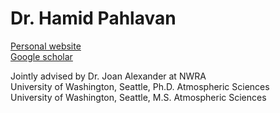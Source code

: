 # Dr. Hamid Pahlavan

[Personal website](https://hapahlavan.weebly.com/)  
[Google scholar](https://scholar.google.com/citations?user=IoIjsH8AAAAJ&hl=en&oi=sra)

Jointly advised by Dr. Joan Alexander at NWRA  
University of Washington, Seattle, Ph.D. Atmospheric Sciences  
University of Washington, Seattle, M.S. Atmospheric Sciences
